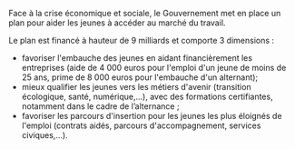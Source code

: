 <p>
  <span id="brief">
Face à la crise économique et sociale, le Gouvernement met en place un plan pour aider les jeunes à accéder au marché du travail.
  </span>
</p>
  <p> 
Le plan est financé à hauteur de 9 milliards et comporte 3 dimensions :
     <ul>
    <li>favoriser l'embauche des jeunes en aidant financièrement les entreprises (aide de 4 000 euros pour l'emploi d'un jeune de moins de 25 ans, prime de 8 000 euros pour l'embauche d'un alternant);</li>
    <li>mieux qualifier les jeunes vers les  métiers d'avenir (transition écologique, santé, numérique,...), avec des formations certifiantes, notamment dans le cadre de l’alternance  ;</li>
    <li>favoriser les parcours d'insertion pour les jeunes les plus éloignés de l'emploi (contrats aidés, parcours d'accompagnement,  services civiques,...).</li>
  </ul>
</p>
